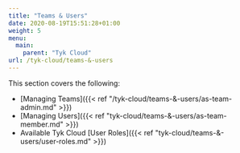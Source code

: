 ```yaml
---
title: "Teams & Users"
date: 2020-08-19T15:51:28+01:00
weight: 5
menu:
  main:
    parent: "Tyk Cloud"
url: /tyk-cloud/teams-&-users
---
```


This section covers the following:

- [Managing Teams]({{< ref "/tyk-cloud/teams-&-users/as-team-admin.md" >}})
- [Managing Users]({{< ref "tyk-cloud/teams-&-users/as-team-member.md" >}})
- Available Tyk Cloud [User Roles]({{< ref "tyk-cloud/teams-&-users/user-roles.md" >}})

